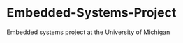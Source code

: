 Embedded-Systems-Project
========================

Embedded systems project at the University of Michigan
